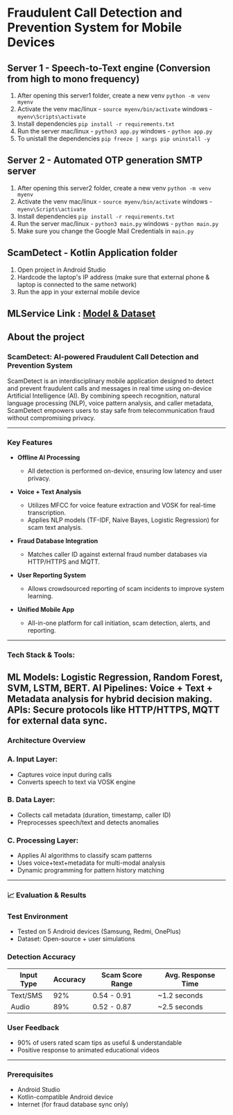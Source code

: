 # Fraudulent Call Detection and Prevention System for Mobile Devices

## Server 1 - Speech-to-Text engine (Conversion from high to mono frequency)

1. After opening this server1 folder, create a new venv ```python -m venv myenv```
2. Activate the venv mac/linux - ```source myenv/bin/activate``` windows - ```myenv\Scripts\activate```
3. Install dependencies ```pip install -r requirements.txt```
4. Run the server mac/linux - ```python3 app.py``` windows - ```python app.py```
5. To unistall the dependencies ```pip freeze | xargs pip uninstall -y```


## Server 2 - Automated OTP generation SMTP server

1. After opening this server2 folder, create a new venv ```python -m venv myenv```
2. Activate the venv mac/linux - ```source myenv/bin/activate``` windows - ```myenv\Scripts\activate```
3. Install dependencies ```pip install -r requirements.txt```
4. Run the server mac/linux - ```python3 main.py``` windows - ```python main.py```
5. Make sure you change the Google Mail Credentials in ```main.py```


## ScamDetect - Kotlin Application folder

1. Open project in Android Studio
2. Hardcode the laptop's IP address (make sure that external phone & laptop is connected to the same network)
3. Run the app in your external mobile device

## MLService Link : [Model & Dataset](https://drive.google.com/drive/folders/1eaMqw-ghzdF7lr39Ck1zcIvxjCuwjHN9?usp=sharing)



## About the project

### ScamDetect: AI-powered Fraudulent Call Detection and Prevention System

ScamDetect is an interdisciplinary mobile application designed to detect and prevent fraudulent calls and messages in real time using on-device Artificial Intelligence (AI). By combining speech recognition, natural language processing (NLP), voice pattern analysis, and caller metadata, ScamDetect empowers users to stay safe from telecommunication fraud without compromising privacy.

---

### Key Features

- **Offline AI Processing**
  - All detection is performed on-device, ensuring low latency and user privacy.

- **Voice + Text Analysis**
  - Utilizes MFCC for voice feature extraction and VOSK for real-time transcription.
  - Applies NLP models (TF-IDF, Naive Bayes, Logistic Regression) for scam text analysis.

- **Fraud Database Integration**
  - Matches caller ID against external fraud number databases via HTTP/HTTPS and MQTT.

- **User Reporting System**
  - Allows crowdsourced reporting of scam incidents to improve system learning.

- **Unified Mobile App**
  - All-in-one platform for call initiation, scam detection, alerts, and reporting.

---
### Tech Stack & Tools:
ML Models: Logistic Regression, Random Forest, SVM, LSTM, BERT.
AI Pipelines: Voice + Text + Metadata analysis for hybrid decision making.
APIs: Secure protocols like HTTP/HTTPS, MQTT for external data sync.
---

### Architecture Overview

### A. Input Layer: 
- Captures voice input during calls
- Converts speech to text via VOSK engine

### B. Data Layer:
- Collects call metadata (duration, timestamp, caller ID)
- Preprocesses speech/text and detects anomalies

### C. Processing Layer:
- Applies AI algorithms to classify scam patterns
- Uses voice+text+metadata for multi-modal analysis
- Dynamic programming for pattern history matching

---

### 📈 Evaluation & Results

### Test Environment
- Tested on 5 Android devices (Samsung, Redmi, OnePlus)
- Dataset: Open-source + user simulations

### Detection Accuracy

| Input Type | Accuracy | Scam Score Range | Avg. Response Time |
|------------|----------|------------------|---------------------|
| Text/SMS   | 92%      | 0.54 - 0.91      | ~1.2 seconds         |
| Audio      | 89%      | 0.52 - 0.87      | ~2.5 seconds         |

### User Feedback
- 90% of users rated scam tips as useful & understandable
- Positive response to animated educational videos

---

### Prerequisites
- Android Studio
- Kotlin-compatible Android device
- Internet (for fraud database sync only)
